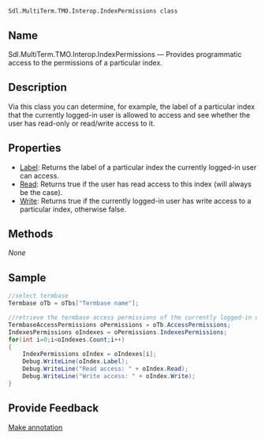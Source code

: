 

# 
    Sdl.MultiTerm.TMO.Interop.IndexPermissions class



## Name

Sdl.MultiTerm.TMO.Interop.IndexPermissions —          Provides programmatic access to the permissions of a particular index.



## Description



Via this class you can determine, for example, the label of a particular index that the currently logged-in user is allowed to access and see whether the user has read-only or read/write access to it.



## Properties

* [Label](Sdl.MultiTerm.TMO.Interop.IndexPermissions.Label.html): Returns the label of a particular index the currently logged-in user can access.
* [Read](Sdl.MultiTerm.TMO.Interop.IndexPermissions.Read.html): Returns true if the user has read access to this index (will always be the case).
* [Write](Sdl.MultiTerm.TMO.Interop.IndexPermissions.Write.html): Returns true if the currently logged-in user has write access to a particular index, otherwise false.




## Methods
*None*


## Sample


```cs
//select termbase
Termbase oTb = oTbs["Termbase name"];

//retrieve the termbase access permissions of the currently logged-in user
TermbaseAccessPermissions oPermissions = oTb.AccessPermissions;
IndexesPermissions oIndexes = oPermissions.IndexesPermissions;
for(int i=0;i<oIndexes.Count;i++)
{
   	IndexPermissions oIndex = oIndexes[i];
   	Debug.WriteLine(oIndex.Label);
   	Debug.WriteLine("Read access: " + oIndex.Read);
   	Debug.WriteLine("Write access: " + oIndex.Write);
}
```



## Provide Feedback

[Make annotation](mailto:sdk-feedback@sdl.com&amp;subject=Reference%20for%20Sdl.MultiTerm.TMO.Interop.IndexPermissions)

